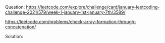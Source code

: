 Question: https://leetcode.com/explore/challenge/card/january-leetcoding-challenge-2021/579/week-1-january-1st-january-7th/3589/

https://leetcode.com/problems/check-array-formation-through-concatenation/

Solution: 
